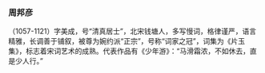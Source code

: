 ### 周邦彦
（1057-1121）字美成，号“清真居士”，北宋钱塘人，多写慢词，格律谨严，语言精雅，长调善于铺叙，被尊为婉约派“正宗”，号称“词家之冠”，词集为《片玉集》，标志着宋词艺术的成熟。代表作品有《少年游》：“马滑霜浓，不如休去，直是少人行。”